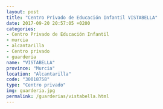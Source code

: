 ```yaml
---
layout: post
title: "Centro Privado de Educación Infantil VISTABELLA"
date: 2017-09-20 20:57:05 +0200
categories:
- Centro Privado de Educación Infantil
- murcia
- alcantarilla
- Centro privado
- guarderia
name: "VISTABELLA"
province: "Murcia"
location: "Alcantarilla"
code: "30018758"
type: "Centro privado"
img: guarderia.jpg
permalink: /guarderias/vistabella.html
---
```

